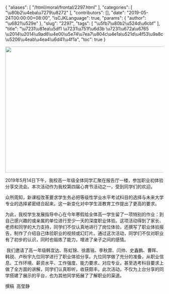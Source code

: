 {
    "aliases": [
        "/html/moral/frontal/2297.html"
    ],
    "categories": [
        "\u80b2\u4eba\u7279\u8272"
    ],
    "contributors": [],
    "date": "2019-05-24T00:00:00+08:00",
    "isCJKLanguage": true,
    "params": {
        "author": "\u6821\u529e"
    },
    "slug": "2297",
    "tags": [
        "\u5fb7\u80b2\u524d\u6cbf"
    ],
    "title": "\u7231\u81ea\u5df1 \u7231\u751f\u6d3b \u7231\u672a\u6765 \u2014\u2014\u9ad8\u4e00\u5e74\u7ea7\u804c\u4e1a\u521d\u4f53\u9a8c\u5206\u4eab\u4ea4\u6d41\u4f1a",
    "toc": true
}


<img
    src="https://cdn.tfls.online/mirror/full/e4be8d1ca169cd2c2d475324c6956fd914b6d792.jpg"
    style="display:block;margin-left:auto;margin-right:auto;"
    decoding="async"
    fetchpriority="auto"
    loading="lazy"
    height="400"
    width="600"
/>






 2019年5月14日下午，我校高一年级全体同学汇聚在报告厅一楼，参加职业初体验分享交流会。本次活动作为我校第四届心育节活动之一，受到同学们的欢迎。




 众所周知，新课程改革要求学生务必把等级性学业水平考试科目的选择与未来大学专业的选择紧密结合起来。这一新变化对中学生涯教育工作提出了更高的要求。
 



 为此，我校学生发展指导中心在今年寒假给全体高一学生留了一项特别的作业：到自己感兴趣的或亲属的单位进行至少一天的深度职业体验。这项活动得到了家长、老师和同学的大力支持，同学们不仅认真地进行了岗位体验，还撰写了职业体验报告，制作了介绍自己体验职业的视频或幻灯片。通过这次活动，同学们不仅对职业有了初步的认识，同时也锻炼了能力，增进了亲子之间的感情。
 



  我们邀请了高一年级韩宜达、陈虹锦、徐嘉铭、李秋霏、闫帅、史鑫鹏、曹晖、韩锐、卢秋宇九位同学进行了职业体验分享。九位同学做了充分的准备，从职业信息、工作环境、薪资水平、工作强度、能力要求、对应专业，甚至选考科目要求上做了全方面的讲解，同学们认真聆听，收获颇丰。此次活动，不仅为上台分享的同学搭建了展示的平台，也为其他同学拓展了了解职业的渠道。




 撰稿  高莹静






